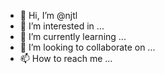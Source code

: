 - 👋 Hi, I’m @njtl
- 👀 I’m interested in ...
- 🌱 I’m currently learning ...
- 💞️ I’m looking to collaborate on ...
- 📫 How to reach me ...

<!---
njtl/njtl is a ✨ special ✨ repository because its `README.md` (this file) appears on your GitHub profile.
You can click the Preview link to take a look at your changes.
--->
